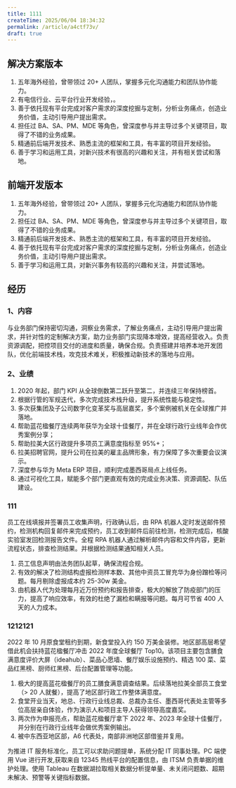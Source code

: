 ```yaml
---
title: 1111
createTime: 2025/06/04 18:34:32
permalink: /article/a4ctf73v/
draft: true
---
```


## 解决方案版本

1. 五年海外经验，曾带领过 20+ 人团队，掌握多元化沟通能力和团队协作能力。
2. 有电信行业、云平台行业开发经验，。
3. 善于依托现有平台完成对客户需求的深度挖掘与定制，分析业务痛点，创造业务价值，主动引导用户提出需求。
4. 担任过 BA、SA、PM、MDE 等角色，曾深度参与并主导过多个关键项目，取得了不错的业务成果。
5. 精通前后端开发技术、熟悉主流的框架和工具，有丰富的项目开发经验。
6. 善于学习和运用工具，对新兴技术有很高的兴趣和关注，并有相关尝试和落地。

## 前端开发版本

1. 五年海外经验，曾带领过 20+ 人团队，掌握多元化沟通能力和团队协作能力。
2. 担任过 BA、SA、PM、MDE 等角色，曾深度参与并主导过多个关键项目，取得了不错的业务成果。
3. 精通前后端开发技术、熟悉主流的框架和工具，有丰富的项目开发经验。
4. 善于依托现有平台完成对客户需求的深度挖掘与定制，分析业务痛点，创造业务价值，主动引导用户提出需求。
5. 善于学习和运用工具，对新兴事务有较高的兴趣和关注，并尝试落地。

## 经历

### 1、内容

与业务部门保持密切沟通，洞察业务需求，了解业务痛点，主动引导用户提出需求，并针对性的定制解决方案，助力业务部门实现降本增效，提高经营收入。负责资源调配，把控项目交付的进度和质量，确保合规。负责搭建并培养本地开发团队，优化前端技术栈，攻克技术难关，积极推动新技术的落地与应用。

### 2、业绩

1. 2020 年起，部门 KPI 从全球倒数第二跃升至第二，并连续三年保持榜首。
2. 根据行管的军规迭代，多次完成技术栈升级，提升系统性能与稳定性。
3. 多次获集团及子公司数字化变革奖与高层嘉奖，多个案例被机关在全球推广并落地。
4. 帮助蓝花楹餐厅连续两年获华为全球十佳餐厅，并在全球行政行业线年会作优秀案例分享；
5. 帮助拉美大区行政提升多项员工满意度指标至 95%+；
6. 拉美招聘官网，提升公司在拉美的雇主品牌形象，有力保障了多次重要会议演示。
7. 深度参与华为 Meta ERP 项目，顺利完成墨西哥局点上线任务。
8. 通过可视化工具，赋能多个部门更直观有效的完成业务决策、资源调配、队伍建设。

### 111

员工在线填报并签署员工收集声明，行政确认后，由 RPA 机器人定时发送邮件预约，检测机构回复邮件来完成预约，员工收到邮件后前往检测，检测完成后，核酸实验室发回检测报告文件。全程 RPA 机器人通过解析邮件内容和文件内容，更新流程状态，排查检测结果。并根据检测结果通知相关人员。

1. 员工信息声明由法务团队起草，确保流程合规。
2. 有效的解决了检测结构虚报检测样本数、其他中资员工冒充华为身份蹭检等问题。每月剔除虚报成本约 25-30w 美金。
3. 由机器人代为处理每月近万份预约和报告排查，极大的解放了防疫部门的压力，提高了响应效率，有效的杜绝了漏检和瞒报等问题。每月可节省 400 人天的人力成本。

### 1212121

2022 年 10 月原食堂租约到期，新食堂投入约 150 万美金装修。地区部高层希望借此机会扶持蓝花楹餐厅冲击 2022 年度全球餐厅 Top10。该项目主要包含膳食满意度评价大屏（ideahub）、菜品心愿墙、餐厅娱乐设施预约、精选 100 菜、菜品红黑榜、厨师红黑榜、后台配置管理等功能。

1. 极大的提高蓝花楹餐厅的员工膳食满意调查结果。后续落地拉美全部员工食堂（> 20 人就餐），提高了地区部行政工作整体满意度。
2. 食堂开业当天，地总、行政行业线总裁、总裁办主任、墨西哥代表处主管等多位高层亲自体验，作为演示人和项目主导人获得领导高度嘉奖。
3. 两次作为申报亮点，帮助蓝花楹餐厅拿下 2022 年、2023 年全球十佳餐厅，并分别在行政行业线年会做优秀案例输出。
4. 被中东西亚地区部，A6 代表处，南部非洲地区部借鉴并复用。

为推进 IT 服务标准化，员工可以求助问题提单，系统分配 IT 同事处理。PC 端使用 Vue 进行开发,获取来自 12345 热线平台的配置信息，由 ITSM 负责单据的维护处理。使用 Tableau 在数据湖拉取相关数据分析提单量、未关闭问题数、超期未解决、预警等关键指标数据。
